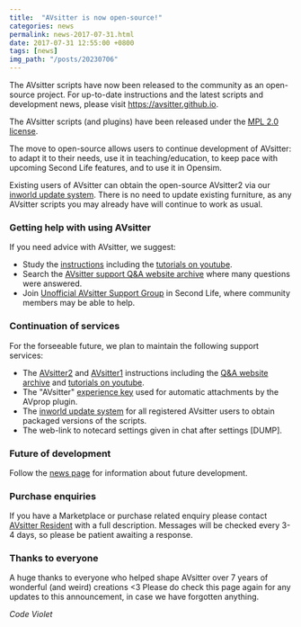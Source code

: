 ```yaml
---
title:  "AVsitter is now open-source!"
categories: news
permalink: news-2017-07-31.html
date: 2017-07-31 12:55:00 +0800
tags: [news]
img_path: "/posts/20230706"
---
```


The AVsitter scripts have now been released to the community as an open-source project. For up-to-date instructions and the latest scripts and development news, please visit <a href="https://avsitter.github.io">https://avsitter.github.io</a>.

The AVsitter scripts (and plugins) have been released under the <a href="https://www.mozilla.org/en-US/MPL/2.0">MPL 2.0 license</a>.

The move to open-source allows users to continue development of AVsitter: to adapt it to their needs, use it in teaching/education, to keep pace with upcoming Second Life features, and to use it in Opensim.

Existing users of AVsitter can obtain the open-source AVsitter2 via our <a href="/updates.html">inworld update system</a>. There is no need to update existing furniture, as any AVsitter scripts you may already have will continue to work as usual.

### Getting help with using AVsitter
If you need advice with AVsitter, we suggest:

-  Study the <a href="/">instructions</a> including the <a href="https://www.youtube.com/user/code5violet/videos">tutorials on youtube</a>.
-  Search the <a href="https://avsitter.com/qa">AVsitter support Q&A website archive</a> where many questions were answered.
-  Join <a href="secondlife:///app/group/ccd07e24-4fdd-750f-f28f-fadd795d32ca/about">Unofficial AVsitter Support Group</a> in Second Life, where community members may be able to help.

### Continuation of services
For the forseeable future, we plan to maintain the following support services:

-  The <a href="/avsitter2_home.html">AVsitter2</a> and <a href="/avsitter1_home.html">AVsitter1</a> instructions including the <a href="https://avsitter.com/qa">Q&A website archive</a> and <a href="https://www.youtube.com/user/code5violet/videos">tutorials on youtube</a>.
-  The "AVsitter" <a href="/avsitter2_prop.html#experience-keys">experience key</a> used for automatic attachments by the AVprop plugin.
-  The <a href="/updates.html">inworld update system</a> for all registered AVsitter users to obtain packaged versions of the scripts.
-  The web-link to notecard settings given in chat after settings [DUMP].

### Future of development
Follow the <a href="https://avsitter.github.io/news_archive.html">news page</a> for information about future development.

### Purchase enquiries
If you have a Marketplace or purchase related enquiry please contact <u>AVsitter Resident</u> with a full description. Messages will be checked every 3-4 days, so please be patient awaiting a response.

### Thanks to everyone
A huge thanks to everyone who helped shape AVsitter over 7 years of wonderful (and weird) creations <3
Please do check this page again for any updates to this announcement, in case we have forgotten anything.

<i>Code Violet</i>
